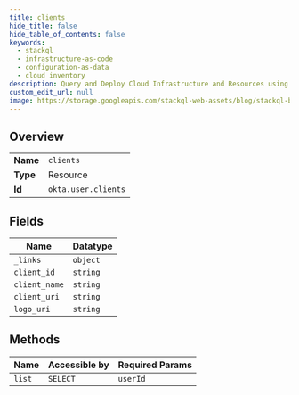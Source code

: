```yaml
---
title: clients
hide_title: false
hide_table_of_contents: false
keywords:
  - stackql
  - infrastructure-as-code
  - configuration-as-data
  - cloud inventory
description: Query and Deploy Cloud Infrastructure and Resources using SQL
custom_edit_url: null
image: https://storage.googleapis.com/stackql-web-assets/blog/stackql-blog-post-featured-image.png
---
```

  
    

## Overview
<table><tbody>
<tr><td><b>Name</b></td><td><code>clients</code></td></tr>
<tr><td><b>Type</b></td><td>Resource</td></tr>
<tr><td><b>Id</b></td><td><code>okta.user.clients</code></td></tr>
</tbody></table>

## Fields
| Name | Datatype |
| ---- | -------- |
| `_links` | `object` |
| `client_id` | `string` |
| `client_name` | `string` |
| `client_uri` | `string` |
| `logo_uri` | `string` |
## Methods
| Name | Accessible by | Required Params |
| ---- | ------------- | --------------- |
| `list` | `SELECT` | `userId` |
